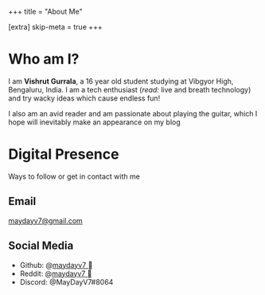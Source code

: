 +++
title = "About Me"

[extra]
skip-meta = true
+++

# Who am I?

I am **Vishrut Gurrala**, a 16 year old student studying at Vibgyor High, Bengaluru, India. I am a tech enthusiast (_read:_ live and breath technology) and try wacky ideas which cause endless fun!

I also am an avid reader and am passionate about playing the guitar, which I hope will inevitably make an appearance on my blog

# Digital Presence

Ways to follow or get in contact with me

## Email

<maydayv7@gmail.com>

## Social Media

- Github: @[maydayv7 ](https://github.com/maydayv7)
- Reddit: @[maydayv7 ](https://reddit.com/u/maydayv7)
- Discord: @MayDayV7#8064
